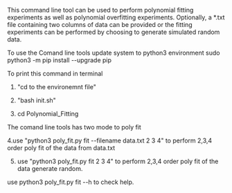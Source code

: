 This command line tool can be used to perform polynomial fitting experiments as well as polynomial overfitting experiments. Optionally, a *.txt file containing two columns of data can be provided or the fitting experiments can be performed by choosing to generate simulated random data.


To use the Comand line tools
update system to python3 environment
sudo python3 -m pip install --upgrade pip

To print this command in terminal
1. "cd to the environemnt file"
2. "bash init.sh"

3. cd Polynomial_Fitting

The comand line tools has two mode to poly fit

4.use "python3 poly_fit.py fit --filename data.txt 2 3 4" to perform 2,3,4 order poly fit of the data from data.txt

5. use "python3 poly_fit.py fit 2 3 4" to perform 2,3,4 order poly fit of the data generate random.


use python3 poly_fit.py fit --h to check help.
